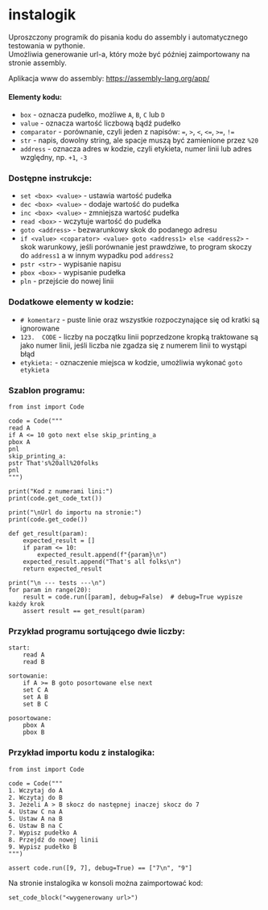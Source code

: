 # instalogik

Uproszczony programik do pisania kodu do assembly i automatycznego testowania w pythonie. <br />
Umożliwia generowanie url-a, który może być później zaimportowany na stronie assembly.

Aplikacja www do assembly: https://assembly-lang.org/app/

#### Elementy kodu:
  - `box` - oznacza pudełko, możliwe `A`, `B`, `C` lub `D`
  - `value` - oznacza wartość liczbową bądź pudełko
  - `comparator` - porównanie, czyli jeden z napisów: `=`, `>`, `<`, `<=`, `>=`, `!=`
  - `str` - napis, dowolny string, ale spacje muszą być zamienione przez `%20`
  - `address` - oznacza adres w kodzie, czyli etykieta, numer linii lub adres względny, np. `+1`, `-3`

### Dostępne instrukcje:

  - `set <box> <value>` - ustawia wartość pudełka
  - `dec <box> <value>` - dodaje wartość do pudełka
  - `inc <box> <value>` - zmniejsza wartość pudełka
  - `read <box>` - wczytuje wartość do pudełka
  - `goto <address>` - bezwarunkowy skok do podanego adresu
  - `if <value> <coparator> <value> goto <address1> else <address2>` - skok warunkowy, jeśli porównanie jest prawdziwe,
  to program skoczy do `address1` a w innym wypadku pod `address2`
  - `pstr <str>` - wypisanie napisu
  - `pbox <box>` - wypisanie pudełka
  - `pln` - przejście do nowej linii

### Dodatkowe elementy w kodzie:

  - `# komentarz` - puste linie oraz wszystkie rozpoczynające się od kratki są ignorowane
  - `123.  CODE` - liczby na początku linii poprzedzone kropką traktowane są jako numer
     linii, jeśli liczba nie zgadza się z numerem linii to wystąpi błąd
  - `etykieta:`  - oznaczenie miejsca w kodzie, umożliwia wykonać `goto etykieta`


### Szablon programu:

```
from inst import Code

code = Code("""
read A
if A <= 10 goto next else skip_printing_a
pbox A
pnl
skip_printing_a:
pstr That's%20all%20folks
pnl
""")

print("Kod z numerami lini:")
print(code.get_code_txt())

print("\nUrl do importu na stronie:")
print(code.get_code())

def get_result(param):
    expected_result = []
    if param <= 10:
        expected_result.append(f"{param}\n")
    expected_result.append("That's all folks\n")
    return expected_result

print("\n --- tests ---\n")
for param in range(20):
    result = code.run([param], debug=False)  # debug=True wypisze każdy krok
    assert result == get_result(param)

```

### Przykład programu sortującego dwie liczby:
```
start:
    read A
    read B

sortowanie:
    if A >= B goto posortowane else next
    set C A
    set A B
    set B C

posortowane:
    pbox A
    pbox B
```

### Przykład importu kodu z instalogika:

``` 
from inst import Code

code = Code("""
1. Wczytaj do A
2. Wczytaj do B
3. Jeżeli A > B skocz do następnej inaczej skocz do 7
4. Ustaw C na A
5. Ustaw A na B
6. Ustaw B na C
7. Wypisz pudełko A
8. Przejdź do nowej linii
9. Wypisz pudełko B
""")

assert code.run([9, 7], debug=True) == ["7\n", "9"]
```

Na stronie instalogika w konsoli można zaimportować kod:

    set_code_block("<wygenerowany url>")
